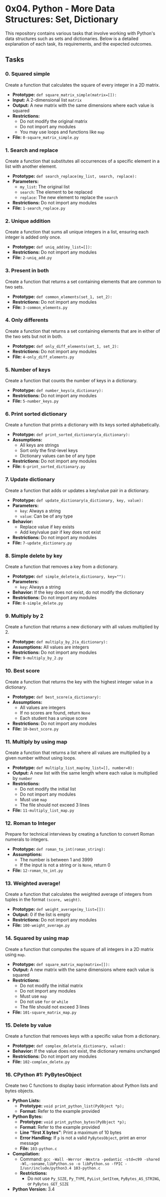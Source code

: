 # 0x04. Python - More Data Structures: Set, Dictionary

This repository contains various tasks that involve working with Python's data structures such as sets and dictionaries. Below is a detailed explanation of each task, its requirements, and the expected outcomes.

## Tasks

### 0. Squared simple
Create a function that calculates the square of every integer in a 2D matrix.

- **Prototype:** `def square_matrix_simple(matrix=[]):`
- **Input:** A 2-dimensional list `matrix`
- **Output:** A new matrix with the same dimensions where each value is squared
- **Restrictions:** 
  - Do not modify the original matrix
  - Do not import any modules
  - You may use loops and functions like `map`
- **File:** `0-square_matrix_simple.py`

### 1. Search and replace
Create a function that substitutes all occurrences of a specific element in a list with another element.

- **Prototype:** `def search_replace(my_list, search, replace):`
- **Parameters:**
  - `my_list`: The original list
  - `search`: The element to be replaced
  - `replace`: The new element to replace the `search`
- **Restrictions:** Do not import any modules
- **File:** `1-search_replace.py`

### 2. Unique addition
Create a function that sums all unique integers in a list, ensuring each integer is added only once.

- **Prototype:** `def uniq_add(my_list=[]):`
- **Restrictions:** Do not import any modules
- **File:** `2-uniq_add.py`

### 3. Present in both
Create a function that returns a set containing elements that are common to two sets.

- **Prototype:** `def common_elements(set_1, set_2):`
- **Restrictions:** Do not import any modules
- **File:** `3-common_elements.py`

### 4. Only differents
Create a function that returns a set containing elements that are in either of the two sets but not in both.

- **Prototype:** `def only_diff_elements(set_1, set_2):`
- **Restrictions:** Do not import any modules
- **File:** `4-only_diff_elements.py`

### 5. Number of keys
Create a function that counts the number of keys in a dictionary.

- **Prototype:** `def number_keys(a_dictionary):`
- **Restrictions:** Do not import any modules
- **File:** `5-number_keys.py`

### 6. Print sorted dictionary
Create a function that prints a dictionary with its keys sorted alphabetically.

- **Prototype:** `def print_sorted_dictionary(a_dictionary):`
- **Assumptions:** 
  - All keys are strings
  - Sort only the first-level keys
  - Dictionary values can be of any type
- **Restrictions:** Do not import any modules
- **File:** `6-print_sorted_dictionary.py`

### 7. Update dictionary
Create a function that adds or updates a key/value pair in a dictionary.

- **Prototype:** `def update_dictionary(a_dictionary, key, value):`
- **Parameters:**
  - `key`: Always a string
  - `value`: Can be of any type
- **Behavior:**
  - Replace value if key exists
  - Add key/value pair if key does not exist
- **Restrictions:** Do not import any modules
- **File:** `7-update_dictionary.py`

### 8. Simple delete by key
Create a function that removes a key from a dictionary.

- **Prototype:** `def simple_delete(a_dictionary, key=""):`
- **Parameters:**
  - `key`: Always a string
- **Behavior:** If the key does not exist, do not modify the dictionary
- **Restrictions:** Do not import any modules
- **File:** `8-simple_delete.py`

### 9. Multiply by 2
Create a function that returns a new dictionary with all values multiplied by 2.

- **Prototype:** `def multiply_by_2(a_dictionary):`
- **Assumptions:** All values are integers
- **Restrictions:** Do not import any modules
- **File:** `9-multiply_by_2.py`

### 10. Best score
Create a function that returns the key with the highest integer value in a dictionary.

- **Prototype:** `def best_score(a_dictionary):`
- **Assumptions:** 
  - All values are integers
  - If no scores are found, return `None`
  - Each student has a unique score
- **Restrictions:** Do not import any modules
- **File:** `10-best_score.py`

### 11. Multiply by using map
Create a function that returns a list where all values are multiplied by a given number without using loops.

- **Prototype:** `def multiply_list_map(my_list=[], number=0):`
- **Output:** A new list with the same length where each value is multiplied by `number`
- **Restrictions:** 
  - Do not modify the initial list
  - Do not import any modules
  - Must use `map`
  - The file should not exceed 3 lines
- **File:** `11-multiply_list_map.py`

### 12. Roman to Integer
Prepare for technical interviews by creating a function to convert Roman numerals to integers.

- **Prototype:** `def roman_to_int(roman_string):`
- **Assumptions:** 
  - The number is between 1 and 3999
  - If the input is not a string or is `None`, return 0
- **File:** `12-roman_to_int.py`

### 13. Weighted average!
Create a function that calculates the weighted average of integers from tuples in the format `(score, weight)`.

- **Prototype:** `def weight_average(my_list=[]):`
- **Output:** 0 if the list is empty
- **Restrictions:** Do not import any modules
- **File:** `100-weight_average.py`

### 14. Squared by using map
Create a function that computes the square of all integers in a 2D matrix using `map`.

- **Prototype:** `def square_matrix_map(matrix=[]):`
- **Output:** A new matrix with the same dimensions where each value is squared
- **Restrictions:** 
  - Do not modify the initial matrix
  - Do not import any modules
  - Must use `map`
  - Do not use `for` or `while`
  - The file should not exceed 3 lines
- **File:** `101-square_matrix_map.py`

### 15. Delete by value
Create a function that removes keys with a specific value from a dictionary.

- **Prototype:** `def complex_delete(a_dictionary, value):`
- **Behavior:** If the value does not exist, the dictionary remains unchanged
- **Restrictions:** Do not import any modules
- **File:** `102-complex_delete.py`

### 16. CPython #1: PyBytesObject
Create two C functions to display basic information about Python lists and bytes objects.

- **Python Lists:**
  - **Prototype:** `void print_python_list(PyObject *p);`
  - **Format:** Refer to the example provided
- **Python Bytes:**
  - **Prototype:** `void print_python_bytes(PyObject *p);`
  - **Format:** Refer to the example provided
  - **Line “first X bytes”**: Print a maximum of 10 bytes
  - **Error Handling:** If `p` is not a valid `PyBytesObject`, print an error message
  - **File:** `103-python.c`
- **Compilation:**
  - Command: `gcc -Wall -Werror -Wextra -pedantic -std=c99 -shared -Wl,-soname,libPython.so -o libPython.so -fPIC -I/usr/include/python3.4 103-python.c`
  - **Restrictions:**
    - Do not use `Py_SIZE`, `Py_TYPE`, `PyList_GetItem`, `PyBytes_AS_STRING`, or `PyBytes_GET_SIZE`
- **Python Version:** 3.4
